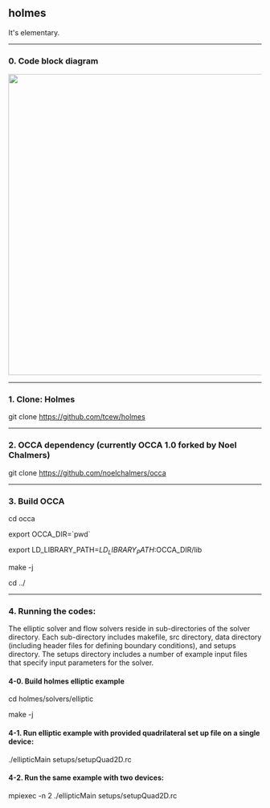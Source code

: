 ## holmes
It's elementary.

---
### 0. Code block diagram 
<img src="http://www.math.vt.edu/people/tcew/libParanumalDiagramLocal-crop-V2.png" width="600" >

---
### 1. Clone: Holmes
git clone https://github.com/tcew/holmes

---
### 2. OCCA dependency (currently OCCA 1.0 forked by Noel Chalmers) 
git clone https://github.com/noelchalmers/occa

---
### 3. Build OCCA 
cd occa

export OCCA_DIR=\`pwd\`

export LD_LIBRARY_PATH=$LD_LIBRARY_PATH:$OCCA_DIR/lib

make -j

cd ../

---
### 4. Running the codes: 

The elliptic solver and flow solvers reside in sub-directories of the solver directory. Each sub-directory includes makefile, src directory, data directory (including header files for defining boundary conditions), and setups directory. The setups directory includes a number of example input files that specify input parameters for the solver.

#### 4-0. Build holmes elliptic example
cd holmes/solvers/elliptic

make -j

#### 4-1. Run elliptic example with provided quadrilateral set up file on a single device:
./ellipticMain setups/setupQuad2D.rc

#### 4-2. Run the same example with two devices:
mpiexec -n 2 ./ellipticMain setups/setupQuad2D.rc
